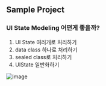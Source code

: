 ## Sample Project

### UI State Modeling 어떤게 좋을까?

1. UI State 여러개로 처리하기
2. data class 하나로 처리하기
3. sealed class로 처리하기
4. UIState 일반화하기

![image](https://user-images.githubusercontent.com/28249981/168403996-e6b07071-23c1-405e-8b45-9c746874d1b7.png)
